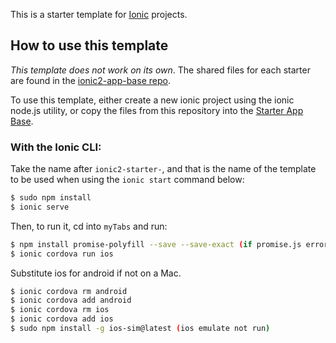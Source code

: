 This is a starter template for [Ionic](http://ionicframework.com/docs/) projects.

## How to use this template

*This template does not work on its own*. The shared files for each starter are found in the [ionic2-app-base repo](https://github.com/ionic-team/ionic2-app-base).

To use this template, either create a new ionic project using the ionic node.js utility, or copy the files from this repository into the [Starter App Base](https://github.com/ionic-team/ionic2-app-base).

### With the Ionic CLI:

Take the name after `ionic2-starter-`, and that is the name of the template to be used when using the `ionic start` command below:

```bash
$ sudo npm install
$ ionic serve
```

Then, to run it, cd into `myTabs` and run:

```bash
$ npm install promise-polyfill --save --save-exact (if promise.js error)
$ ionic cordova run ios
```

Substitute ios for android if not on a Mac.
```bash
$ ionic cordova rm android
$ ionic cordova add android
$ ionic cordova rm ios
$ ionic cordova add ios
$ sudo npm install -g ios-sim@latest (ios emulate not run)


```

